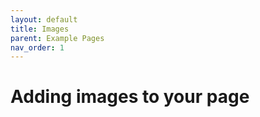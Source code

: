 ```yaml
---
layout: default
title: Images
parent: Example Pages
nav_order: 1
---
```

# Adding images to your page
